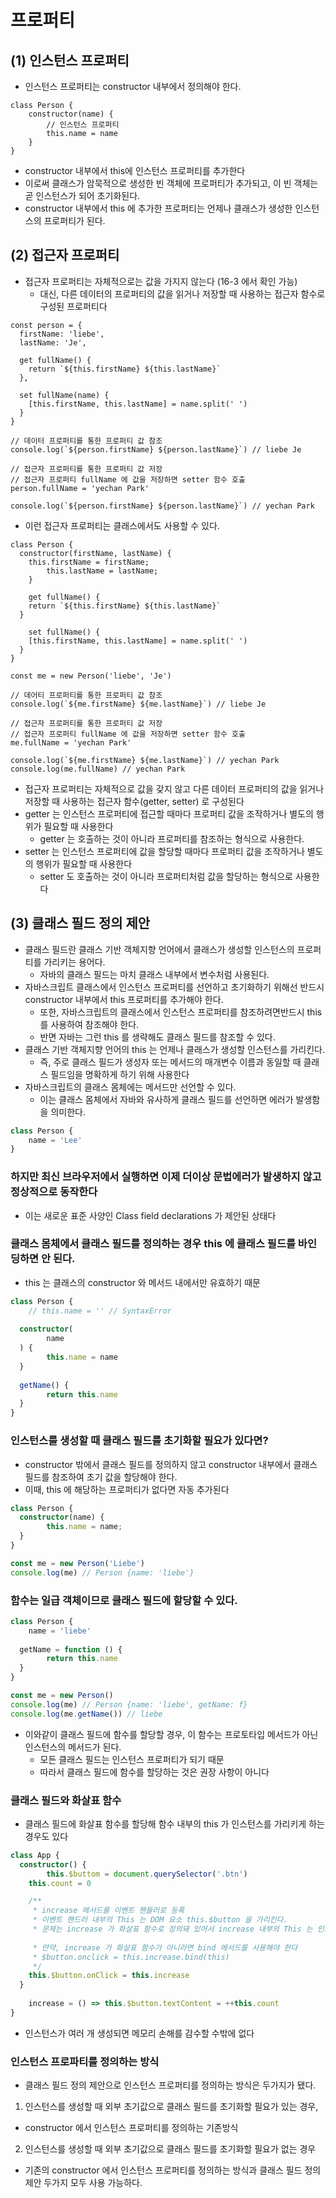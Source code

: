 # 프로퍼티
## (1) 인스턴스 프로퍼티
- 인스턴스 프로퍼티는 constructor 내부에서 정의해야 한다.
```tsx
class Person {
	constructor(name) {
		// 인스턴스 프로퍼티
		this.name = name
	}
}
```
- constructor 내부에서 this에 인스턴스 프로퍼티를 추가한다
- 이로써 클래스가 암묵적으로 생성한 빈 객체에 프로퍼티가 추가되고, 이 빈 객체는 곧 인스턴스가 되어 초기화된다.
- constructor 내부에서 this 에 추가한 프로퍼티는 언제나 클래스가 생성한 인스턴스의 프로퍼티가 된다.

## (2) 접근자 프로퍼티
- 접근자 프로퍼티는 자체적으로는 값을 가지지 않는다 (16-3 에서 확인 가능)
  - 대신, 다른 데이터의 프로퍼티의 값을 읽거나 저장할 때 사용하는 접근자 함수로 구성된 프로퍼티다
  
```tsx
const person = {
  firstName: 'liebe',
  lastName: 'Je',
  
  get fullName() {
    return `${this.firstName} ${this.lastName}`
  },

  set fullName(name) {
    [this.firstName, this.lastName] = name.split(' ')
  }
}

// 데이터 프로퍼티를 통한 프로퍼티 값 참조
console.log(`${person.firstName} ${person.lastName}`) // liebe Je

// 접근자 프로퍼티를 통한 프로퍼티 값 저장
// 접근자 프로퍼티 fullName 에 값을 저장하면 setter 함수 호출
person.fullName = 'yechan Park'

console.log(`${person.firstName} ${person.lastName}`) // yechan Park
```
- 이런 접근자 프로퍼티는 클래스에서도 사용할 수 있다.

```tsx
class Person {
  constructor(firstName, lastName) {
    this.firstName = firstName;
		this.lastName = lastName;
	}
	
	get fullName() {
    return `${this.firstName} ${this.lastName}`
  }
	
	set fullName() {
    [this.firstName, this.lastName] = name.split(' ')
  }
}

const me = new Person('liebe', 'Je')

// 데어티 프로퍼티를 통한 프로퍼티 값 참조
console.log(`${me.firstName} ${me.lastName}`) // liebe Je

// 접근자 프로퍼티를 통한 프로퍼티 값 저장
// 접근자 프로퍼티 fullName 에 값을 저장하면 setter 함수 호출
me.fullName = 'yechan Park'

console.log(`${me.firstName} ${me.lastName}`) // yechan Park
console.log(me.fullName) // yechan Park
```
- 접근자 프로퍼티는 자체적으로 값을 갖지 않고 다른 데이터 프로퍼티의 값을 읽거나 저장할 때 사용하는 접근자 함수(getter, setter) 로 구성된다
- getter 는 인스턴스 프로퍼티에 접근할 때마다 프로퍼티 값을 조작하거나 별도의 행위가 필요할 때 사용한다
  - getter 는 호출하는 것이 아니라 프로퍼티를 참조하는 형식으로 사용한다.
- setter 는 인스턴스 프로퍼티에 값을 할당할 때마다 프로퍼티 값을 조작하거나 별도의 행위가 필요할 때 사용한다
  - setter 도 호출하는 것이 아니라 프로퍼티처럼 값을 할당하는 형식으로 사용한다 


## (3) 클래스 필드 정의 제안
- 클래스 필드란 클래스 기반 객체지향 언어에서 클래스가 생성할 인스턴스의 프로퍼티를 가리키는 용어다.
  - 자바의 클래스 필드는 마치 클래스 내부에서 변수처럼 사용된다.
- 자바스크립트 클래스에서 인스턴스 프로퍼티를 선언하고 초기화하기 위해선 반드시 constructor 내부에서 this 프로퍼티를 추가해야 한다.
  - 또한, 자바스크립트의 클래스에서 인스턴스 프로퍼티를 참조하려면반드시 this 를 사용하여 참조해야 한다.
  - 반면 자바는 그런 this 를 생략해도 클래스 필드를 참조할 수 있다.
- 클래스 기반 객체지향 언어의 this 는 언제나 클래스가 생성할 인스턴스를 가리킨다.
  - 즉, 주로 클래스 필드가 생성자 또는 메서드의 매개변수 이름과 동일할 때 클래스 필드임을 명확하게 하기 위해 사용한다
- 자바스크립트의 클래스 몸체에는 메서드만 선언할 수 있다.
  - 이는 클래스 몸체에서 자바와 유사하게 클래스 필드를 선언하면 에러가 발생함을 의미한다.
```typescript jsx
class Person {
	name = 'Lee'
}
```
### 하지만 최신 브라우저에서 실행하면 이제 더이상 문법에러가 발생하지 않고 정상적으로 동작한다
  - 이는 새로운 표준 사양인 Class field declarations 가 제안된 상태다
### 클래스 몸체에서 클래스 필드를 정의하는 경우 this 에 클래스 필드를 바인딩하면 안 된다.
  - this 는 클래스의 constructor 와 메서드 내에서만 유효하기 때문
```typescript jsx
class Person {
	// this.name = '' // SyntaxError
  
  constructor(
		name
  ) {
		this.name = name
  }
  
  getName() {
		return this.name
  }
}
```
### 인스턴스를 생성할 때 클래스 필드를 초기화할 필요가 있다면?
- constructor 밖에서 클래스 필드를 정의하지 않고 constructor 내부에서 클래스 필드를 참조하여 초기 값을 할당해야 한다.
- 이때, this 에 해당하는 프로퍼티가 없다면 자동 추가된다

```typescript jsx
class Person {
  constructor(name) {
		this.name = name;
  }
}

const me = new Person('Liebe')
console.log(me) // Person {name: 'liebe'}
```
### 함수는 일급 객체이므로 클래스 필드에 할당할 수 있다.
```typescript jsx
class Person {
	name = 'liebe'
  
  getName = function () {
		return this.name
  }
}

const me = new Person()
console.log(me) // Person {name: 'liebe', getName: f}
console.log(me.getName()) // liebe
```
- 이와같이 클래스 필드에 함수를 할당할 경우, 이 함수는 프로토타입 메서드가 아닌 인스턴스의 메서드가 된다.
  - 모든 클래스 필드는 인스턴스 프로퍼티가 되기 때문
  - 따라서 클래스 필드에 함수를 할당하는 것은 권장 사항이 아니다

### 클래스 필드와 화살표 함수
- 클래스 필드에 화살표 함수를 할당해 함수 내부의 this 가 인스턴스를 가리키게 하는 경우도 있다

```typescript jsx
class App {
  constructor() {
		this.$buttom = document.querySelector('.btn')
    this.count = 0

    /**
     * increase 메서드를 이벤트 핸들러로 등록
     * 이벤트 핸드러 내부의 This 는 DOM 요소 this.$button 을 가리킨다.
     * 문제는 increase 가 화살표 함수로 정의돼 있어서 increase 내부의 This 는 인스턴스를 가리킨다.
     
     * 만약, increase 가 화살표 함수가 아니라면 bind 메서드를 사용해야 한다
     * $button.onclick = this.increase.bind(this)
     */
    this.$button.onClick = this.increase
  }
	
	increase = () => this.$button.textContent = ++this.count
}
```
- 인스턴스가 여러 개 생성되면 메모리 손해를 감수할 수밖에 없다

### 인스턴스 프로파티를 정의하는 방식
- 클래스 필드 정의 제안으로 인스턴스 프로퍼티를 정의하는 방식은 두가지가 됐다.
1. 인스턴스를 생성할 때 외부 초기값으로 클래스 필드를 초기화할 필요가 있는 경우, 
  - constructor 에서 인스턴스 프로퍼티를 정의하는 기존방식
2. 인스턴스를 생성할 때 외부 초기값으로 클래스 필드를 초기화할 필요가 없는 경우
  - 기존의 constructor 에서 인스턴스 프로퍼티를 정의하는 방식과 클래스 필드 정의 제안 두가지 모두 사용 가능하다.